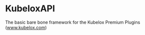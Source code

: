 KubeloxAPI
==========

The basic bare bone framework for the Kubelox Premium Plugins (www.kubelox.com)
